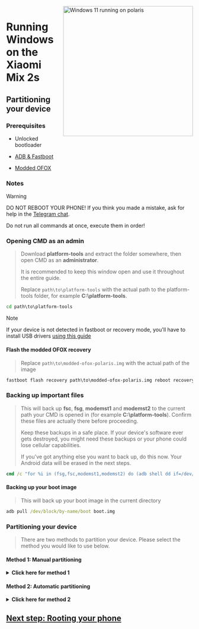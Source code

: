 <img align="right" src="https://github.com/n00b69/woa-polaris/blob/main/polaris.png" width="350" alt="Windows 11 running on polaris">

# Running Windows on the Xiaomi Mix 2s

## Partitioning your device

### Prerequisites
- Unlocked bootloader

- [ADB & Fastboot](https://developer.android.com/studio/releases/platform-tools)
  
- [Modded OFOX](https://github.com/n00b69/woa-polaris/releases/download/Files/modded-ofox-polaris.img)

### Notes
> [!WARNING]  
> 
> DO NOT REBOOT YOUR PHONE! If you think you made a mistake, ask for help in the [Telegram chat](https://t.me/WinOnMIX2S).
> 
> Do not run all commands at once, execute them in order!

### Opening CMD as an admin
> Download **platform-tools** and extract the folder somewhere, then open CMD as an **administrator**.
>
> It is recommended to keep this window open and use it throughout the entire guide.
> 
> Replace `path\to\platform-tools` with the actual path to the platform-tools folder, for example **C:\platform-tools**.
```cmd
cd path\to\platform-tools
```

> [!Note]
> If your device is not detected in fastboot or recovery mode, you'll have to install USB drivers [using this guide](troubleshooting.md#device-is-not-recognized-in-fastboot-or-recovery)

#### Flash the modded OFOX recovery
> Replace `path\to\modded-ofox-polaris.img` with the actual path of the image
```cmd
fastboot flash recovery path\to\modded-ofox-polaris.img reboot recovery
```

### Backing up important files
> This will back up **fsc**, **fsg**, **modemst1** and **modemst2** to the current path your CMD is opened in (for example **C:\platform-tools**). Confirm these files are actually there before proceeding.
>
> Keep these backups in a safe place. If your device's software ever gets destroyed, you might need these backups or your phone could lose cellular capabilities.
>
> If you've got anything else you want to back up, do this now. Your Android data will be erased in the next steps.
```cmd
cmd /c "for %i in (fsg,fsc,modemst1,modemst2) do (adb shell dd if=/dev/block/by-name/%i of=/tmp/%i.bin & adb pull /tmp/%i.bin)"
```

#### Backing up your boot image
> This will back up your boot image in the current directory
```cmd
adb pull /dev/block/by-name/boot boot.img
```

### Partitioning your device
> There are two methods to partition your device. Please select the method you would like to use below. 

#### Method 1: Manual partitioning 

<details>
  <summary><strong>Click here for method 1</strong></summary> 

#### Opening a shell
```cmd
adb shell
```

### Preparing for partitioning
$${\color{lightblue}🟦 Note}$$
> If at any moment in parted you see an error prompting you to type "Yes/No" or "Ignore/Cancel", type `Yes` or `Ignore` depending on the situation to ignore the errors and continue.
>
> If you see any **udevadm** errors, you can ignore these as well.
```cmd
parted /dev/block/sda
```

#### Printing the current partition table
> Parted will print the list of partitions, userdata should be the last partition in the list
```cmd
print
``` 

#### Removing userdata
> Replace **$** with the number of the **userdata** partition, which should be **21**
```cmd
rm $
``` 

#### Recreating userdata
> Replace **1611MB** with the former start value of **userdata** which we just deleted
>
> Replace **32GB** with the end value you want **userdata** to have. In this example your available usable space in Android will be 32GB-1611MB = **30GB**
```cmd
mkpart userdata ext4 1611MB 32GB
``` 

#### Creating ESP partition
> Replace **32GB** with the end value of **userdata**
>
> Replace **32.3GB** with the value you used before, adding **0.3GB** to it
```cmd
mkpart esp fat32 32GB 32.3GB
``` 

#### Creating Windows partition
> Replace **32.3GB** with the end value of **esp**
```cmd
mkpart win ntfs 32.3GB -0MB
``` 

#### Making ESP bootable
> Use `print` to see all partitions. Replace "$" with your ESP partition number, which should be **22**
```cmd
set $ esp on
``` 

#### Exit parted
```cmd
quit
``` 

### Formatting data
- Format all data in TWRP, or Android will not boot.
- ( Go to Wipe > Format data > type yes ) 

#### Check if Android still starts
- Just restart the phone, and see if Android still works 

### Formatting Windows and ESP drives
> Reboot into the modded recovery, then run the below two commands
```cmd
adb shell mkfs.ntfs -f /dev/block/by-name/win -L WINPOLARIS
``` 

```cmd
adb shell mkfs.fat -F32 -s1 /dev/block/by-name/esp -n ESPPOLARIS
``` 

</details>

#### Method 2: Automatic partitioning 

<details>
  <summary><strong>Click here for method 2</strong></summary> 

### Run the partitioning script
> Replace **$** with the amount of storage you want Windows to have (do not add GB, just write the number)
> 
> If it asks you to run it once again, do so
```cmd
adb shell partition $
``` 

### Check if Android still starts
- Just restart the phone, and see if Android still works 

</details>

## [Next step: Rooting your phone](/guide/2-root.md)





















